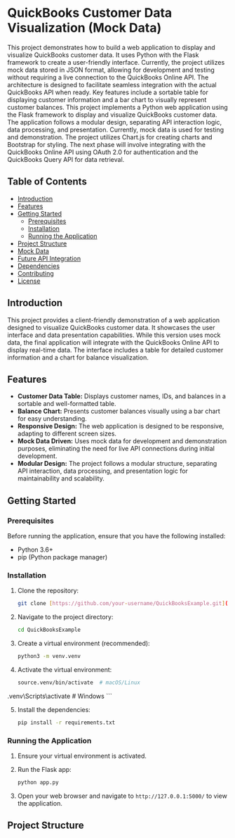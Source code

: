 # QuickBooks Customer Data Visualization (Mock Data)

This project demonstrates how to build a web application to display and visualize QuickBooks customer data. It uses Python with the Flask framework to create a user-friendly interface.  Currently, the project utilizes mock data stored in JSON format, allowing for development and testing without requiring a live connection to the QuickBooks Online API. The architecture is designed to facilitate seamless integration with the actual QuickBooks API when ready. Key features include a sortable table for displaying customer information and a bar chart to visually represent customer balances.
This project implements a Python web application using the Flask framework to display and visualize QuickBooks customer data. The application follows a modular design, separating API interaction logic, data processing, and presentation. Currently, mock data is used for testing and demonstration. The project utilizes Chart.js for creating charts and Bootstrap for styling. The next phase will involve integrating with the QuickBooks Online API using OAuth 2.0 for authentication and the QuickBooks Query API for data retrieval.

## Table of Contents

- [Introduction](#introduction)
- [Features](#features)
- [Getting Started](#getting-started)
  - [Prerequisites](#prerequisites)
  - [Installation](#installation)
  - [Running the Application](#running-the-application)
- [Project Structure](#project-structure)
- [Mock Data](#mock-data)
- [Future API Integration](#future-api-integration)
- [Dependencies](#dependencies)
- [Contributing](#contributing)
- [License](#license)

## Introduction

This project provides a client-friendly demonstration of a web application designed to visualize QuickBooks customer data.  It showcases the user interface and data presentation capabilities.  While this version uses mock data, the final application will integrate with the QuickBooks Online API to display real-time data.  The interface includes a table for detailed customer information and a chart for balance visualization.

## Features

*   **Customer Data Table:** Displays customer names, IDs, and balances in a sortable and well-formatted table.
*   **Balance Chart:**  Presents customer balances visually using a bar chart for easy understanding.
*   **Responsive Design:**  The web application is designed to be responsive, adapting to different screen sizes.
*   **Mock Data Driven:** Uses mock data for development and demonstration purposes, eliminating the need for live API connections during initial development.
*   **Modular Design:**  The project follows a modular structure, separating API interaction, data processing, and presentation logic for maintainability and scalability.

## Getting Started

### Prerequisites

Before running the application, ensure that you have the following installed:

*   Python 3.6+
*   pip (Python package manager)

### Installation

1.  Clone the repository:

    ```bash
    git clone [https://github.com/your-username/QuickBooksExample.git](https://github.com/your-username/QuickBooksExample.git)
    ```

2.  Navigate to the project directory:

    ```bash
    cd QuickBooksExample
    ```

3.  Create a virtual environment (recommended):

    ```bash
    python3 -m venv.venv
    ```

4.  Activate the virtual environment:

    ```bash
    source.venv/bin/activate  # macOS/Linux
.venv\Scripts\activate     # Windows
    ```

5.  Install the dependencies:

    ```bash
    pip install -r requirements.txt
    ```

### Running the Application

1.  Ensure your virtual environment is activated.
2.  Run the Flask app:

    ```bash
    python app.py
    ```

3.  Open your web browser and navigate to `http://127.0.0.1:5000/` to view the application.

## Project Structure
